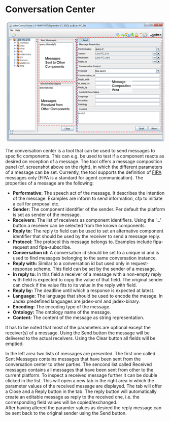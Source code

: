 # Conversation Center

![A1 Conversation Center@convcenter\_ov.png](convcenter_ov.png)

The conversation center is a tool that can be used to send messages to specific components. This can e.g. be used to test if a component reacts as desired on reception of a message. The tool offers a message composition panel (cf. screenshot above on the right), in which the different parameters of a message can be set. Currently, the tool supports the definition of [FIPA](http://www.fipa.org/)  messages only (FIPA is a standard for agent communication). The properties of a message are the following:

-   **Performative:** The speech act of the message. It describes the intention of the message. Examples are inform to send information, cfp to initiate a call for proposal etc.
-   **Sender:** The component identifier of the sender. Per default the platform is set as sender of the message.
-   **Receivers:** The list of receivers as component identifiers. Using the '...' button a receiver can be selected from the known components.
-   **Reply to:** The reply to field can be used to set an alternative component identifier that should be used by the receiver to send a message reply.
-   **Protocol:** The protocol this message belongs to. Examples include fipa-request and fipa-subscribe.
-   **Conversation id:** A conversation id should be set to a unique id and is used to find messages belonging to the same conversation instance.
-   **Reply with:** Similar to a conversation id but used only in request-response scheme. This field can be set by the sender of a message.
-   **In reply to:** In this field a receiver of a message with a non-empty reply with field is expected to copy the value of that field. The original sender can check if the value fits to its value in the reply with field.
-   **Reply by:** The deadline until which a response is expected at latest.
-   **Language:** The language that should be used to encode the messge. In Jadex predefined languages are jadex-xml and jadex-binary.
-   **Encoding:** The encoding type of the message.
-   **Ontology:** The ontology name of the message.
-   **Content:** The content of the message as string representation.

It has to be noted that most of the parameters are optional except the receiver(s) of a message. Using the Send button the message will be delivered to the actual receivers. Using the Clear button all fields will be emptied.

In the left area two lists of messages are presented. The first one called Sent Messages contains messages that have been sent from the conversation center to other parties. The sencond list called Received messages contains all messages that have been sent from other to the current platform. To inspect a received message further it can be double clicked in the list. This will open a new tab in the right area in which the parameter values of the received message are displayed. The tab will offer a Close and a Reply button in the tab. The reply button will automatically create an editable message as reply to the received one, i.e. the corresponding field values will be copied/exchanged.\
After having altered the paramter values as desired the reply message can be sent back to the original sender using the Send button. 
